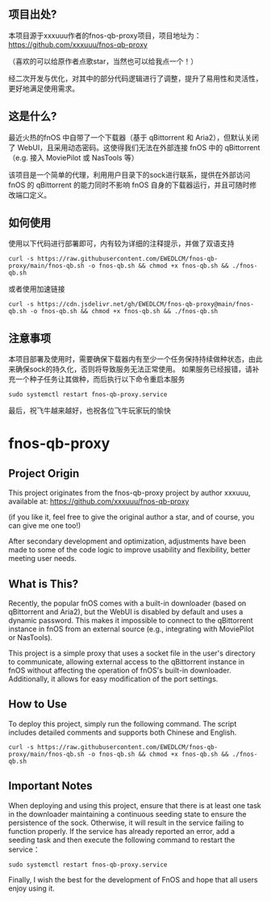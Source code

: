 ## 项目出处?
本项目源于xxxuuu作者的fnos-qb-proxy项目，项目地址为：https://github.com/xxxuuu/fnos-qb-proxy

（喜欢的可以给原作者点歌star，当然也可以给我点一个！）

经二次开发与优化，对其中的部分代码逻辑进行了调整，提升了易用性和灵活性，更好地满足使用需求。

## 这是什么?
最近火热的fnOS 中自带了一个下载器（基于 qBittorrent 和 Aria2），但默认关闭了 WebUI，且采用动态密码。这使得我们无法在外部连接 fnOS 中的 qBittorrent（e.g. 接入 MoviePilot 或 NasTools 等）

该项目是一个简单的代理，利用用户目录下的sock进行联系，提供在外部访问 fnOS 的 qBittorrent 的能力同时不影响 fnOS 自身的下载器运行，并且可随时修改端口定义。

## 如何使用
使用以下代码进行部署即可，内有较为详细的注释提示，并做了双语支持
```
curl -s https://raw.githubusercontent.com/EWEDLCM/fnos-qb-proxy/main/fnos-qb.sh -o fnos-qb.sh && chmod +x fnos-qb.sh && ./fnos-qb.sh
```
或者使用加速链接
```
curl -s https://cdn.jsdelivr.net/gh/EWEDLCM/fnos-qb-proxy@main/fnos-qb.sh -o fnos-qb.sh && chmod +x fnos-qb.sh && ./fnos-qb.sh
```

## 注意事项
本项目部署及使用时，需要确保下载器内有至少一个任务保持持续做种状态，由此来确保sock的持久化，否则将导致服务无法正常使用。
如果服务已经报错，请补充一个种子任务让其做种，而后执行以下命令重启本服务
```
sudo systemctl restart fnos-qb-proxy.service
```
最后，祝飞牛越来越好，也祝各位飞牛玩家玩的愉快

# fnos-qb-proxy

## Project Origin
This project originates from the fnos-qb-proxy project by author xxxuuu, available at: https://github.com/xxxuuu/fnos-qb-proxy

(if you like it, feel free to give the original author a star, and of course, you can give me one too!)

After secondary development and optimization, adjustments have been made to some of the code logic to improve usability and flexibility, better meeting user needs.

## What is This?
Recently, the popular fnOS comes with a built-in downloader (based on qBittorrent and Aria2), but the WebUI is disabled by default and uses a dynamic password. This makes it impossible to connect to the qBittorrent instance in fnOS from an external source (e.g., integrating with MoviePilot or NasTools).

This project is a simple proxy that uses a socket file in the user's directory to communicate, allowing external access to the qBittorrent instance in fnOS without affecting the operation of fnOS's built-in downloader. Additionally, it allows for easy modification of the port settings.

## How to Use
To deploy this project, simply run the following command. The script includes detailed comments and supports both Chinese and English.
```
curl -s https://raw.githubusercontent.com/EWEDLCM/fnos-qb-proxy/main/fnos-qb.sh -o fnos-qb.sh && chmod +x fnos-qb.sh && ./fnos-qb.sh
```

## Important Notes
When deploying and using this project, ensure that there is at least one task in the downloader maintaining a continuous seeding state to ensure the persistence of the sock. Otherwise, it will result in the service failing to function properly.
If the service has already reported an error, add a seeding task and then execute the following command to restart the service：
```
sudo systemctl restart fnos-qb-proxy.service
```

Finally, I wish the best for the development of FnOS and hope that all users enjoy using it.
